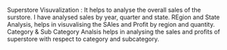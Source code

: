 Superstore Visuvalization : It helps to analyse the overall sales of the surstore. I have analysed sales by year, quarter and state.
REgion and State Analysis, helps in visuvalising the SAles and Profit by region and quantity.
Category & Sub Category Analsis helps in analysing the sales and profits of superstore with respect to category and subcategory.
